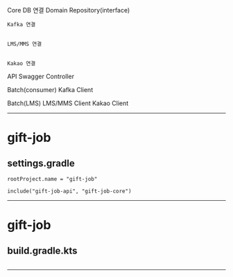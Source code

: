 
Core
	DB 연결
	Domain
	Repository(interface)
	
	
	Kafka 연결
	
	
	LMS/MMS 연결
	
	
	Kakao 연결

API
	Swagger
	Controller

Batch(consumer)
	Kafka Client

Batch(LMS)
	LMS/MMS Client
	Kakao Client

---


# gift-job
## settings.gradle
```
rootProject.name = "gift-job"

include("gift-job-api", "gift-job-core")
```

---


# gift-job
## build.gradle.kts
```

```

---

